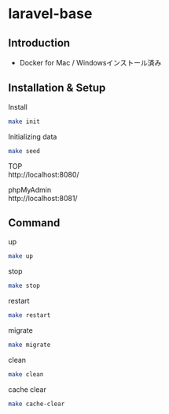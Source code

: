 # laravel-base

## Introduction

- Docker for Mac / Windowsインストール済み

## Installation & Setup

Install
```bash
make init
```

Initializing data
```bash
make seed
```  
  
TOP  
http://localhost:8080/

phpMyAdmin  
http://localhost:8081/

## Command

up
```bash
make up
```

stop
```bash
make stop
```

restart
```bash
make restart
```

migrate
```bash
make migrate
```

clean
```bash
make clean
```

cache clear
```bash
make cache-clear
```